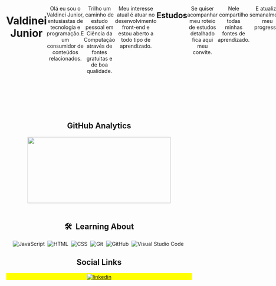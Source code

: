  <div align="center" style="display: flex">
 <div align="center" style="display: flex">
  <img
    width="350em"
    height="300em"
    src="https://github.com/ValdineiJunior/ValdineiJunior/blob/main/animation_500_kv8i962g.gif"
  />
</div>
 <h1>
   Valdinei Junior
 </h1>

Olá eu sou o Valdinei Junior, entusiastas de tecnologia e programação.E um consumidor de conteúdos relacionados.

Trilho um caminho de estudo pessoal em Ciência da Computação através de fontes gratuitas e de boa qualidade.

Meu interesse atual é atuar no desenvolvimento front-end e estou aberto a todo tipo de aprendizado.
 
<h2 align="center">Estudos</h2>

Se quiser acompanhar meu roteio de estudos detalhado fica aqui meu convite.
 
Nele compartilho todas minhas fontes de aprendizado.

E atualizo semanalmente meu progresso.

<div align="center" style="display: flex">
    <h3><a href="https://github.com/ValdineiJunior/roteiro-de-estudos">Roteiro de estudos</a></h3>
</div>
</div>

<h2 align="center">GitHub Analytics</h2>

<div align="center">
      <img
      width="388"
      height="180em"
      src="https://github-readme-stats.vercel.app/api/top-langs/?username=ValdineiJunior&layout=compact&langs_count=7&theme=tokyonight"
    />
  </a>
</div>
<br />
<div align="center">
  
  ## 🛠 &nbsp;Learning About
  ![JavaScript](https://img.shields.io/badge/-JavaScript-05122A?style=flat&logo=javascript)&nbsp;
  ![HTML](https://img.shields.io/badge/-HTML-05122A?style=flat&logo=HTML5)&nbsp;
  ![CSS](https://img.shields.io/badge/-CSS-05122A?style=flat&logo=CSS3&logoColor=1572B6)&nbsp;
  ![Git](https://img.shields.io/badge/-Git-05122A?style=flat&logo=git)&nbsp;
  ![GitHub](https://img.shields.io/badge/-GitHub-05122A?style=flat&logo=github)&nbsp;
  ![Visual Studio
  Code](https://img.shields.io/badge/-Visual%20Studio%20Code-05122A?style=flat&logo=visual-studio-code&logoColor=007ACC)&nbsp;

  <h2 align="center">Social Links</h2>

  <p align="center" style="background: yellow">
    <a
      href="https://www.linkedin.com/in/valdinei-de-paula-junior-009634230/"
      target="_blank"
    >
      <img
        align="center"
        src="https://img.shields.io/badge/-ValdineiJunior-05122A?style=flat&logo=linkedin"
        alt="linkedin"
      />
    </a>
  </p>
</div>


</div>

